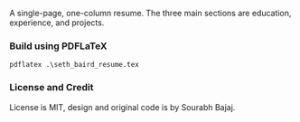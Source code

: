 A single-page, one-column resume. The three main sections are education, experience, and projects.

### Build using PDFLaTeX

```
pdflatex .\seth_baird_resume.tex
```

### License and Credit

License is MIT, design and original code is by Sourabh Bajaj.
